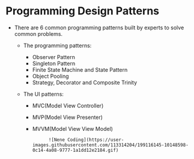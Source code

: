 # Programming Design Patterns
- There are 6 common programming patterns built by experts to solve common problems.

  - The programming patterns:
     - Observer Pattern
    - Singleton Pattern
    - Finite State Machine and State Pattern
    - Object Pooling
    - Strategy, Decorator and Composite Trinity
    
  - The UI patterns:
    - MVC(Model View Controller)
    - MVP(Model View Presenter)
    - MVVM(Model View View Model)

                ![Nene Coding](https://user-images.githubusercontent.com/113314204/199116145-10148598-0c14-4a08-9777-1a1dd12e2184.gif)
